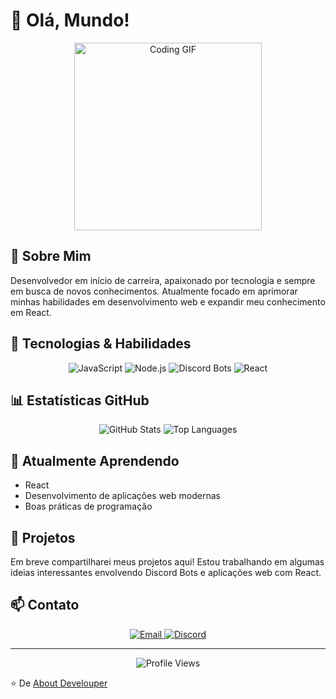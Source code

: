 # 👋 Olá, Mundo!

<div align="center">
  <img src="https://media.giphy.com/media/v1.Y2lkPTc5MGI3NjExNmQ2NzIzMjBkMzY5ZDM2MzM1ZDM0ZWFiZWJkMzQ3NjFkYzI1YmNlYiZlcD12MV9pbnRlcm5hbF9naWZzX2dpZklkJmN0PWc/qgQUggAC3Pfv687qPC/giphy.gif" width="300" alt="Coding GIF">
</div>

## 💫 Sobre Mim

Desenvolvedor em início de carreira, apaixonado por tecnologia e sempre em busca de novos conhecimentos. Atualmente focado em aprimorar minhas habilidades em desenvolvimento web e expandir meu conhecimento em React.

## 🚀 Tecnologias & Habilidades

<div align="center">
  <img src="https://img.shields.io/badge/JavaScript-F7DF1E?style=for-the-badge&logo=javascript&logoColor=black" alt="JavaScript">
  <img src="https://img.shields.io/badge/Node.js-339933?style=for-the-badge&logo=nodedotjs&logoColor=white" alt="Node.js">
  <img src="https://img.shields.io/badge/Discord_Bots-5865F2?style=for-the-badge&logo=discord&logoColor=white" alt="Discord Bots">
  <img src="https://img.shields.io/badge/React-61DAFB?style=for-the-badge&logo=react&logoColor=black" alt="React">
</div>

## 📊 Estatísticas GitHub

<div align="center">
  <img src="https://github-readme-stats.vercel.app/api?username=AboutDevelouper&show_icons=true&theme=radical" alt="GitHub Stats">
  <img src="https://github-readme-stats.vercel.app/api/top-langs/?username=AboutDevelouper&layout=compact&theme=radical" alt="Top Languages">
</div>

## 🌱 Atualmente Aprendendo

- React
- Desenvolvimento de aplicações web modernas
- Boas práticas de programação

## 🔭 Projetos

Em breve compartilharei meus projetos aqui! Estou trabalhando em algumas ideias interessantes envolvendo Discord Bots e aplicações web com React.

## 📫 Contato

<div align="center">
  <a href="mailto:fight.develouper@gmail.com">
    <img src="https://img.shields.io/badge/Email-D14836?style=for-the-badge&logo=gmail&logoColor=white" alt="Email">
  </a>
  <a href="https://discord.com/users/855304431347040336">
    <img src="https://img.shields.io/badge/Discord-5865F2?style=for-the-badge&logo=discord&logoColor=white" alt="Discord">
  </a>
</div>

---

<div align="center">
  <img src="https://komarev.com/ghpvc/?username=SEU_USUARIO&color=blueviolet&style=flat-square" alt="Profile Views">
</div>

⭐️ De [About Develouper](https://github.com/AboutDevelouper)
```
